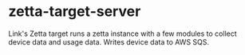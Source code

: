 # zetta-target-server

Link's Zetta target runs a zetta instance with a few modules
to collect device data and usage data. Writes device data to 
AWS SQS.